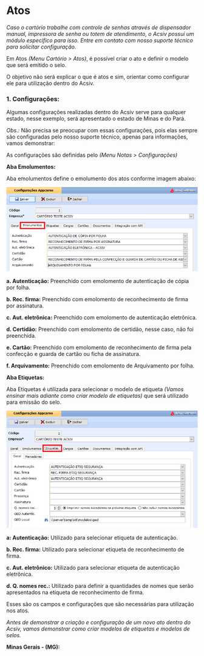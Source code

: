 # Atos

*Caso o cartório trabalhe com controle de senhas através de dispensador manual, impressora de senha ou totem de atendimento, o Acsiv possui um módulo específico para isso. Entre em contato com nosso suporte técnico para solicitar configuração.*

Em Atos *(Menu Cartório > Atos)*, é possível criar o ato e definir o modelo que será emitido o selo.

O objetivo não será explicar o que é atos e sim, orientar como configurar ele para utilização dentro do Acsiv.

### 1. Configurações:

Algumas configurações realizadas dentro do Acsiv serve para qualquer estado, nesse exemplo, será apresentado o estado de Minas e do Pará.

*Obs.:* Não precisa se preocupar com essas configurações, pois elas sempre são configuradas pelo nosso suporte técnico, apenas para informações, vamos demonstrar:

As configurações são definidas pelo *(Menu Notas > Configurações)*

**Aba Emolumentos:**

Aba emolumentos define o emolumento dos atos conforme imagem abaixo:

![emolumentos](https://github.com/gislenetavaresacsiv/Atos/blob/main/MG/CONFIGURACOES_EMOLUMENTOS_NOTAS.PNG)


**a. Autenticação:** Preenchido com emolomento de autenticação de cópia por folha.

**b. Rec. firma:** Preenchido com emolomento de reconhecimento de firma por assinatura. 

**c. Aut. eletrônica:** Preenchido com emolomento de autenticação eletrônica.

**d. Certidão:** Preenchido com emolomento de certidão, nesse caso, não foi preenchida.

**e. Cartão:** Preenchido com emolomento de reconhecimento de firma pela confecção e guarda de cartão ou ficha de assinatura.

**f. Arquivamento:** Preenchido com emolomento de Arquivamento por folha.

**Aba Etiquetas:**

Aba Etiquetas é utilizada para selecionar o modelo de etiqueta *(Vamos ensinar mais adiante como criar modelo de etiquetas)* que será utilizado para emissão do selo.

![etiquetas](https://github.com/gislenetavaresacsiv/Atos/blob/main/MG/CONFIGURACOES_ETIQUETAS_NOTAS.PNG)

**a: Autenticação:** Utilizado para selecionar etiqueta de autenticação.

**b. Rec. firma:** Utilizado para selecionar etiqueta de reconhecimento de firma.

**c. Aut. eletrônico:** Utilizado para selecionar etiqueta de autenticação eletrônica.

**d. Q. nomes rec.:** Utilizado para definir a quantidades de nomes que serão apresentados na etiqueta de reconhecimento de firma.

Esses são os campos e configurações que são necessárias para utilização nos atos.

*Antes de demonstrar a criação e configuração de um novo ato dentro do Acsiv, vamos demonstrar como criar modelos de etiquetas e modelos de selos.*

**Minas Gerais - (MG):**

